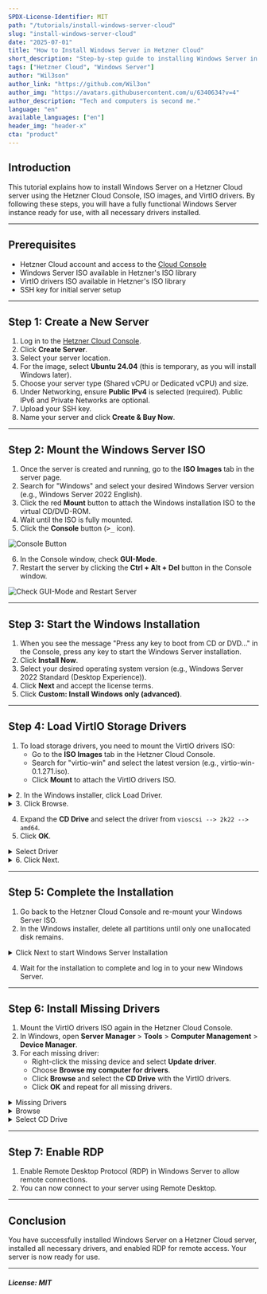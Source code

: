 ```yaml
---
SPDX-License-Identifier: MIT
path: "/tutorials/install-windows-server-cloud"
slug: "install-windows-server-cloud"
date: "2025-07-01"
title: "How to Install Windows Server in Hetzner Cloud"
short_description: "Step-by-step guide to installing Windows Server in Hetzner Cloud using ISO images and VirtIO drivers."
tags: ["Hetzner Cloud", "Windows Server"]
author: "Wil3son"
author_link: "https://github.com/Wil3on"
author_img: "https://avatars.githubusercontent.com/u/6340634?v=4"
author_description: "Tech and computers is second me."
language: "en"
available_languages: ["en"]
header_img: "header-x"
cta: "product"
---
```


## Introduction

This tutorial explains how to install Windows Server on a Hetzner Cloud server using the Hetzner Cloud Console, ISO images, and VirtIO drivers. By following these steps, you will have a fully functional Windows Server instance ready for use, with all necessary drivers installed.

---

## Prerequisites

- Hetzner Cloud account and access to the [Cloud Console](https://console.hetzner.com)
- Windows Server ISO available in Hetzner's ISO library
- VirtIO drivers ISO available in Hetzner's ISO library
- SSH key for initial server setup

---

## Step 1: Create a New Server

1. Log in to the [Hetzner Cloud Console](https://console.hetzner.com).
2. Click **Create Server**.
3. Select your server location.
4. For the image, select **Ubuntu 24.04** (this is temporary, as you will install Windows later).
5. Choose your server type (Shared vCPU or Dedicated vCPU) and size.
6. Under Networking, ensure **Public IPv4** is selected (required). Public IPv6 and Private Networks are optional.
7. Upload your SSH key.
8. Name your server and click **Create & Buy Now**.

---

## Step 2: Mount the Windows Server ISO

1. Once the server is created and running, go to the **ISO Images** tab in the server page.
2. Search for "Windows" and select your desired Windows Server version (e.g., Windows Server 2022 English).
3. Click the red **Mount** button to attach the Windows installation ISO to the virtual CD/DVD-ROM.
4. Wait until the ISO is fully mounted.
5. Click the **Console** button (<kbd>>_</kbd> icon).

![Console Button](image.png)

6. In the Console window, check **GUI-Mode**.
7. Restart the server by clicking the **Ctrl + Alt + Del** button in the Console window.

![Check GUI-Mode and Restart Server](image-1.png)

---

## Step 3: Start the Windows Installation

1. When you see the message "Press any key to boot from CD or DVD..." in the Console, press any key to start the Windows Server installation.
2. Click **Install Now**.
3. Select your desired operating system version (e.g., Windows Server 2022 Standard (Desktop Experience)).
4. Click **Next** and accept the license terms.
5. Click **Custom: Install Windows only (advanced)**.

---

## Step 4: Load VirtIO Storage Drivers

1. To load storage drivers, you need to mount the VirtIO drivers ISO:
   - Go to the **ISO Images** tab in the Hetzner Cloud Console.
   - Search for "virtio-win" and select the latest version (e.g., virtio-win-0.1.271.iso).
   - Click **Mount** to attach the VirtIO drivers ISO.

<details>
<summary>2. In the Windows installer, click Load Driver.</summary>

![Load Drivers](images/image-2.png)
</details>

<details>
<summary>3. Click Browse.</summary>

![Click Browse](images/image-3.png)
</details>

4. Expand the **CD Drive** and select the driver from `vioscsi --> 2k22 --> amd64`.
5. Click **OK**.

<details>
<summary>Select Driver</summary>

![Select Driver](images/image-4.png)
</details>

<details>
<summary>6. Click Next.</summary>

![Click Next](images/image-5.png)
</details>

---

## Step 5: Complete the Installation

1. Go back to the Hetzner Cloud Console and re-mount your Windows Server ISO.
2. In the Windows installer, delete all partitions until only one unallocated disk remains.

<details>
<summary>Click Next to start Windows Server Installation</summary>

![3. Click Next to start the Windows Server installation.](images/image-8.png)
</details>

4. Wait for the installation to complete and log in to your new Windows Server.

---

## Step 6: Install Missing Drivers

1. Mount the VirtIO drivers ISO again in the Hetzner Cloud Console.
2. In Windows, open **Server Manager** > **Tools** > **Computer Management** > **Device Manager**.
3. For each missing driver:
   - Right-click the missing device and select **Update driver**.
   - Choose **Browse my computer for drivers**.
   - Click **Browse** and select the **CD Drive** with the VirtIO drivers.
   - Click **OK** and repeat for all missing drivers.

<details>
<summary>Missing Drivers</summary>

![Missing Drivers](images/image-9.png)

</details>

<details>
<summary>Browse</summary>

![Browse](images/image-10.png)

</details>

<details>
<summary>Select CD Drive</summary>

![Select CD Drive](images/image-11.png)

</details>

---

## Step 7: Enable RDP

1. Enable Remote Desktop Protocol (RDP) in Windows Server to allow remote connections.
2. You can now connect to your server using Remote Desktop.

---

## Conclusion

You have successfully installed Windows Server on a Hetzner Cloud server, installed all necessary drivers, and enabled RDP for remote access. Your server is now ready for use.

---

##### License: MIT
